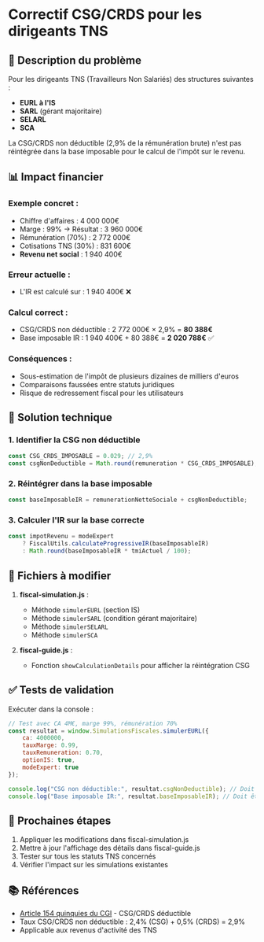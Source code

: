 # Correctif CSG/CRDS pour les dirigeants TNS

## 🐛 Description du problème

Pour les dirigeants TNS (Travailleurs Non Salariés) des structures suivantes :
- **EURL à l'IS**
- **SARL** (gérant majoritaire)
- **SELARL**
- **SCA**

La CSG/CRDS non déductible (2,9% de la rémunération brute) n'est pas réintégrée dans la base imposable pour le calcul de l'impôt sur le revenu.

## 📊 Impact financier

### Exemple concret :
- Chiffre d'affaires : 4 000 000€
- Marge : 99% → Résultat : 3 960 000€
- Rémunération (70%) : 2 772 000€
- Cotisations TNS (30%) : 831 600€
- **Revenu net social** : 1 940 400€

### Erreur actuelle :
- L'IR est calculé sur : 1 940 400€ ❌

### Calcul correct :
- CSG/CRDS non déductible : 2 772 000€ × 2,9% = **80 388€**
- Base imposable IR : 1 940 400€ + 80 388€ = **2 020 788€** ✅

### Conséquences :
- Sous-estimation de l'impôt de plusieurs dizaines de milliers d'euros
- Comparaisons faussées entre statuts juridiques
- Risque de redressement fiscal pour les utilisateurs

## 🔧 Solution technique

### 1. Identifier la CSG non déductible
```javascript
const CSG_CRDS_IMPOSABLE = 0.029; // 2,9%
const csgNonDeductible = Math.round(remuneration * CSG_CRDS_IMPOSABLE);
```

### 2. Réintégrer dans la base imposable
```javascript
const baseImposableIR = remunerationNetteSociale + csgNonDeductible;
```

### 3. Calculer l'IR sur la base correcte
```javascript
const impotRevenu = modeExpert 
    ? FiscalUtils.calculateProgressiveIR(baseImposableIR)
    : Math.round(baseImposableIR * tmiActuel / 100);
```

## 📝 Fichiers à modifier

1. **fiscal-simulation.js** :
   - Méthode `simulerEURL` (section IS)
   - Méthode `simulerSARL` (condition gérant majoritaire)
   - Méthode `simulerSELARL`
   - Méthode `simulerSCA`

2. **fiscal-guide.js** :
   - Fonction `showCalculationDetails` pour afficher la réintégration CSG

## ✅ Tests de validation

Exécuter dans la console :
```javascript
// Test avec CA 4M€, marge 99%, rémunération 70%
const resultat = window.SimulationsFiscales.simulerEURL({
    ca: 4000000,
    tauxMarge: 0.99,
    tauxRemuneration: 0.70,
    optionIS: true,
    modeExpert: true
});

console.log("CSG non déductible:", resultat.csgNonDeductible); // Doit être ~80 388€
console.log("Base imposable IR:", resultat.baseImposableIR); // Doit être ~2 020 788€
```

## 🚀 Prochaines étapes

1. Appliquer les modifications dans fiscal-simulation.js
2. Mettre à jour l'affichage des détails dans fiscal-guide.js
3. Tester sur tous les statuts TNS concernés
4. Vérifier l'impact sur les simulations existantes

## 📚 Références

- [Article 154 quinquies du CGI](https://www.legifrance.gouv.fr/codes/article_lc/LEGIARTI000041471314) - CSG/CRDS déductible
- Taux CSG/CRDS non déductible : 2,4% (CSG) + 0,5% (CRDS) = 2,9%
- Applicable aux revenus d'activité des TNS
